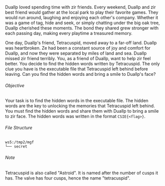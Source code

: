 Duallp loved spending time with zir friends. Every weekend, Duallp and zir best friend would gather at the local park to play their favorite games. They would run around, laughing and enjoying each other's company. Whether it was a game of tag, hide and seek, or simply chatting under the big oak tree, Duallp cherished these moments. The bond they shared grew stronger with each passing day, making every playtime a treasured memory.

One day, Duallp's friend, Tetracuspid, moved away to a far-off land. Duallp was heartbroken. Ze had been a constant source of joy and comfort for Duallp, and now they were separated by miles of land and sea. Duallp missed zir friend terribly. You, as a friend of Duallp, want to help zir feel better. You decide to find the hidden words written by Tetracuspid. The only clue you have is the executable file that Tetracuspid left behind before leaving. Can you find the hidden words and bring a smile to Duallp's face?

###### Objective

Your task is to find the hidden words in the executable file. The hidden words are the key to unlocking the memories that Tetracuspid left behind. You must find the hidden words and share them with Duallp to bring a smile to zir face. The hidden words was written in the format `CSIE{<flag>}`.

###### File Structure

```
ws5:/tmp2/mgf
└── secret
```

###### Note

Tetracuspid is also called "Astroid". It is named after the number of cusps it has. The valve has four cusps, hence the name "tetracuspid".
